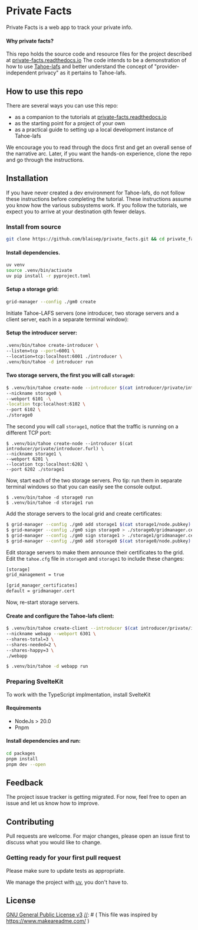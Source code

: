 # Private Facts

Private Facts is a web app to track your private info. 

[//]: # (Tahoe Logo)

[//]: # (Badges: Build status,  UV, Python version, Downloads)

#### Why private facts?

This repo holds the source code and resource files for the project described at [private-facts.readthedocs.io](https://private-facts.readthedocs.io/en/latest/index.html)
The code intends to be a demonstration of how to use [Tahoe-lafs](https://tahoe-lafs.readthedocs.io/en/latest/about-tahoe.html#what-is-tahoe-lafs) and better
understand the concept of "provider-independent privacy" as it pertains to Tahoe-lafs.

## How to use this repo

There are several ways you can use this repo:
- as a companion to the tutorials at [private-facts.readthedocs.io](https://private-facts.readthedocs.io/en/latest/tutorials/index.html)
- as the starting point for a project of your own
- as a practical guide to setting up a local development instance of Tahoe-lafs

We encourage you to read through the docs first and get an overall sense of the narrative arc. 
Later, if you want the hands-on experience, clone the repo and go through the instructions.

## Installation

If you have never created a dev environment for Tahoe-lafs, do not follow these instructions before completing the tutorial. 
These instructions assume you know how the various subsystems work. If you follow the tutorials, we expect you to arrive 
at your destination qith fewer delays.

### Install from source

```bash
git clone https://github.com/blaisep/private_facts.git && cd private_facts
```

#### Install dependencies.

```sh
uv venv
source .venv/bin/activate
uv pip install -r pyproject.toml
```

#### Setup a storage grid:

```sh
grid-manager --config ./gm0 create
```

Initiate Tahoe-LAFS servers (one introducer, two storage servers and a client server, each in a separate terminal window):

#### Setup the introducer server:

```sh
.venv/bin/tahoe create-introducer \
--listen=tcp --port=6001 \
--location=tcp:localhost:6001 ./introducer \
.venv/bin/tahoe -d introducer run
```

#### Two storage servers, the first you will call `storage0`:

```sh
$ .venv/bin/tahoe create-node --introducer $(cat introducer/private/introducer.furl) \
--nickname storage0 \
--webport 6101 -\
-location tcp:localhost:6102 \
--port 6102 \
./storage0
```

The second you will call `storage1`, notice that the traffic is running on a different TCP port:

```
$ .venv/bin/tahoe create-node --introducer $(cat introducer/private/introducer.furl) \
--nickname storage1 \
--webport 6201 \
--location tcp:localhost:6202 \
--port 6202 ./storage1
```

Now, start each of the two storage servers. Pro tip: run them in separate terminal windows so that you can easily see the console output.
```
$ .venv/bin/tahoe -d storage0 run
$ .venv/bin/tahoe -d storage1 run
```

Add the storage servers to the local grid and create certificates:

```sh
$ grid-manager --config ./gm0 add storage1 $(cat storage1/node.pubkey)
$ grid-manager --config ./gm0 sign storage0 > ./storage0/gridmanager.cert 30
$ grid-manager --config ./gm0 sign storage1 > ./storage1/gridmanager.cert 30
$ grid-manager --config ./gm0 add storage0 $(cat storage0/node.pubkey)
```

Edit storage servers to make them announce their certificates to the grid. 
Edit the `tahoe.cfg` file in `storage0` and `storage1` to include these changes:

```sh
[storage]
grid_management = true

[grid_manager_certificates]
default = gridmanager.cert
```

Now, re-start storage servers.

#### Create and configure the Tahoe-lafs client:

```sh
$ .venv/bin/tahoe create-client --introducer $(cat introducer/private/introducer.furl) \
--nickname webapp --webport 6301 \
--shares-total=3 \
--shares-needed=2 \
--shares-happy=3 \
./webapp

$ .venv/bin/tahoe -d webapp run
```

### Preparing SvelteKit

To work with the TypeScript implmentation, install SvelteKit

#### Requirements

- NodeJs > 20.0
- Pnpm

#### Install dependencies and run:

```sh
cd packages
pnpm install
pnpm dev --open
```


## Feedback

The project issue tracker is getting migrated. For now, feel free to open an issue and let us know how to improve.

## Contributing

Pull requests are welcome. For major changes, please open an issue first
to discuss what you would like to change.

### Getting ready for your first pull request

Please make sure to update tests as appropriate.

We manage the project with [uv](https://docs.astral.sh/uv/), you don't have to.

## License

[GNU General Public License v3](https://choosealicense.com/licenses/gpl-3.0/)
[//]: # ( This file was inspired by https://www.makeareadme.com/ )
